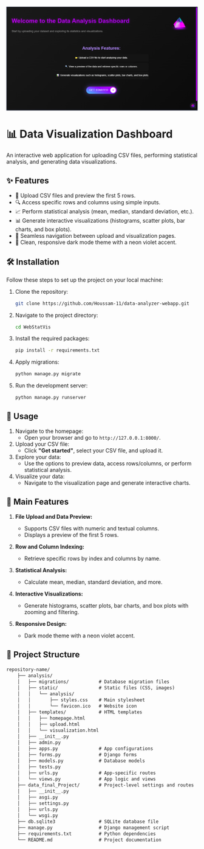 ![Homepage interface](WebStatVis/analysis/static/analysis/homepage.png)

# 📊 Data Visualization Dashboard

An interactive web application for uploading CSV files, performing statistical analysis, and generating data visualizations.

## ✨ Features

- 📁 Upload CSV files and preview the first 5 rows.
- 🔍 Access specific rows and columns using simple inputs.
- 📈 Perform statistical analysis (mean, median, standard deviation, etc.).
- 📊 Generate interactive visualizations (histograms, scatter plots, bar charts, and box plots).
- 🔄 Seamless navigation between upload and visualization pages.
- 🌙 Clean, responsive dark mode theme with a neon violet accent.

## 🛠️ Installation

Follow these steps to set up the project on your local machine:

1. Clone the repository:
    ```bash
    git clone https://github.com/Houssam-11/data-analyzer-webapp.git
    ```
2. Navigate to the project directory:
    ```bash
    cd WebStatVis
    ```
3. Install the required packages:
    ```bash
    pip install -r requirements.txt
    ```
4. Apply migrations:
    ```bash
    python manage.py migrate
    ```
6. Run the development server:
    ```bash
    python manage.py runserver
    ```

## 🚀 Usage

1. Navigate to the homepage:
    - Open your browser and go to `http://127.0.0.1:8000/`.
2. Upload your CSV file:
    - Click **"Get started"**, select your CSV file, and upload it.
3. Explore your data:
    - Use the options to preview data, access rows/columns, or perform statistical analysis.
4. Visualize your data:
    - Navigate to the visualization page and generate interactive charts.

## 🌟 Main Features

1. **File Upload and Data Preview:**
    - Supports CSV files with numeric and textual columns.
    - Displays a preview of the first 5 rows.

2. **Row and Column Indexing:**
    - Retrieve specific rows by index and columns by name.

3. **Statistical Analysis:**
    - Calculate mean, median, standard deviation, and more.

4. **Interactive Visualizations:**
    - Generate histograms, scatter plots, bar charts, and box plots with zooming and filtering.

5. **Responsive Design:**
    - Dark mode theme with a neon violet accent.

## 📁 Project Structure

```
repository-name/
    ├── analysis/
    │   ├── migrations/           # Database migration files
    │   ├── static/               # Static files (CSS, images)
    │   │   └── analysis/
    │   │       ├── styles.css    # Main stylesheet
    │   │       └── favicon.ico   # Website icon
    │   ├── templates/            # HTML templates
    │   │   ├── homepage.html
    │   │   ├── upload.html
    │   │   └── visualization.html
    │   ├── __init__.py           
    │   ├── admin.py              
    │   ├── apps.py               # App configurations
    │   ├── forms.py              # Django forms
    │   ├── models.py             # Database models
    │   ├── tests.py              
    │   ├── urls.py               # App-specific routes
    │   └── views.py              # App logic and views
    ├── data_final_Project/       # Project-level settings and routes
    │   ├── __init__.py
    │   ├── asgi.py
    │   ├── settings.py
    │   ├── urls.py
    │   └── wsgi.py
    ├── db.sqlite3                # SQLite database file
    ├── manage.py                 # Django management script
    ├── requirements.txt          # Python dependencies
    └── README.md                 # Project documentation
```
